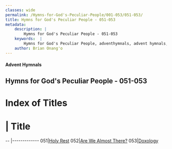```yaml
---
classes: wide
permalink: /Hymns-for-God's-Peculiar-People/001-053/051-053/
title: Hymns for God's Peculiar People - 051-053
metadata:
    description: |
        Hymns for God's Peculiar People - 051-053
    keywords:  |
        Hymns for God's Peculiar People, adventhymnals, advent hymnals, 051-053
    author: Brian Onang'o
---
```

#### Advent Hymnals
## Hymns for God's Peculiar People - 051-053
# Index of Titles
# | Title                        
-- |-------------
051|[Holy Rest](/Hymns-for-God's-Peculiar-People/001-053/051-053/Holy-Rest)
052|[Are We Almost There?](/Hymns-for-God's-Peculiar-People/001-053/051-053/Are-We-Almost-There)
053|[Doxology](/Hymns-for-God's-Peculiar-People/001-053/051-053/Doxology)